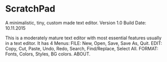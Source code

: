 # ScratchPad
A minimalistic, tiny, custom made text editor.
Version 1.0
Build Date: 10.11.2015

This is a moderately mature text editor with most essential features usually in a text editor.
It has 4 Menus:
FILE: New, Open, Save, Save As, Quit.
EDIT: Copy, Cut, Paste, Undo, Redo, Search, Find/Replace, Select All.
FORMAT: Fonts, Colors, Styles, BG colors.
ABOUT.



